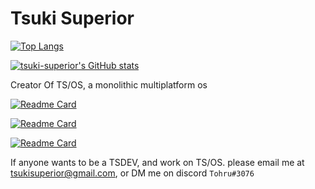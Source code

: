 # Tsuki Superior

[![Top Langs](https://github-readme-stats.vercel.app/api/top-langs/?username=tsuki-superior&theme=dark&layout=compact)](https://github.com/anuraghazra/github-readme-stats)

[![tsuki-superior's GitHub stats](https://github-readme-stats.vercel.app/api?username=tsuki-superior&theme=dark&show_icons=true)](https://github.com/anuraghazra/github-readme-stats)

Creator Of TS/OS, a monolithic multiplatform os

[![Readme Card](https://github-readme-stats.vercel.app/api/pin/?username=tsuki-superior&repo=tsos-nucleus&theme=dark)](https://github.com/tsuki-superior/tsos-nucleus)

[![Readme Card](https://github-readme-stats.vercel.app/api/pin/?username=tsuki-superior&repo=tsos-toolchain&theme=dark)](https://github.com/tsuki-superior/tsos-toolchain)

[![Readme Card](https://github-readme-stats.vercel.app/api/pin/?username=tsuki-superior&repo=tsos-website&theme=dark)](https://github.com/tsuki-superior/tsos-website)

If anyone wants to be a TSDEV, and work on TS/OS. please email me at tsukisuperior@gmail.com, or DM me on discord `Tohru#3076`
